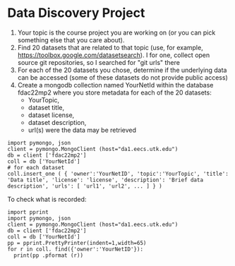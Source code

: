 # Data Discovery Project


1. Your topic is the course project you are working on  (or you can pick something
   else that you care about).
2. Find 20 datasets that are related to that topic (use, for example,
   https://toolbox.google.com/datasetsearch). I for one, collect open
   source git repositories, so I searched for "git urls" there
3. For each of the 20 datasets you chose, determine if the underlying data can be accessed (some of these datasets do not provide public access)
4. Create a mongodb collection named YourNetId within the database fdac22mp2
   where you store metadata for each of the 20 datasets:
   - YourTopic,
   - dataset title,
   - dataset license,
   - dataset description,
   - url(s) were the data may be retrieved
   
```
import pymongo, json
client = pymongo.MongoClient (host="da1.eecs.utk.edu")
db = client ['fdac22mp2']
coll = db ['YourNetId']
# for each dataset
coll.insert_one ( { 'owner':'YourNetID', 'topic':'YourTopic', 'title': 'Data title', 'license': 'license', 'description': 'Brief data description', 'urls': [ 'url1', 'url2', ... ] } )
```


To check what is recorded:
```
import pprint
import pymongo, json
client = pymongo.MongoClient (host="da1.eecs.utk.edu")
db = client ['fdac22mp2']
coll = db ['YourNetId']
pp = pprint.PrettyPrinter(indent=1,width=65)
for r in coll. find({'owner':'YourNetID'}):
  print(pp .pformat (r))  
```
